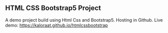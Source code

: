 ## HTML CSS Bootstrap5 Project

A demo project build using Html Css and Bootstrap5. Hosting in Github.
Live demo: https://kaloraat.github.io/htmlcssbootstrap
